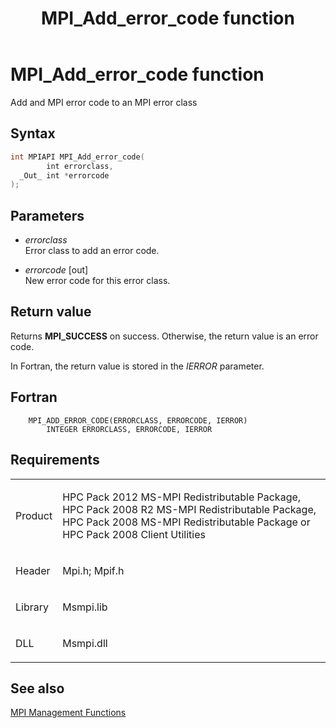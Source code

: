 ﻿---
title: MPI_Add_error_code function
TOCTitle: MPI_Add_error_code function
ms:assetid: 3d04e050-5fdc-482f-8913-437eb6b7d8bc
ms:mtpsurl: https://msdn.microsoft.com/en-us/library/Dn502498(v=VS.85)
ms:contentKeyID: 59360770
ms.date: 03/28/2018
mtps_version: v=VS.85
f1_keywords:
- MPI_ADD_ERROR_CODE
- mpif/MPI_Add_error_code
- mpi/MPI_ADD_ERROR_CODE
dev_langs:
- C++
- C
---

# MPI\_Add\_error\_code function

Add and MPI error code to an MPI error class

## Syntax

``` c++
int MPIAPI MPI_Add_error_code(
        int errorclass,
  _Out_ int *errorcode
);
```

## Parameters

  - *errorclass*  
    Error class to add an error code.

  - *errorcode* \[out\]  
    New error code for this error class.

## Return value

Returns **MPI\_SUCCESS** on success. Otherwise, the return value is an error code.

In Fortran, the return value is stored in the *IERROR* parameter.

## Fortran

``` FORTRAN
    MPI_ADD_ERROR_CODE(ERRORCLASS, ERRORCODE, IERROR)
        INTEGER ERRORCLASS, ERRORCODE, IERROR
```

## Requirements

<table>
<colgroup>
<col/>
<col/>
</colgroup>
<tbody>
<tr class="odd">
<td><p>Product</p></td>
<td><p>HPC Pack 2012 MS-MPI Redistributable Package, HPC Pack 2008 R2 MS-MPI Redistributable Package, HPC Pack 2008 MS-MPI Redistributable Package or HPC Pack 2008 Client Utilities</p></td>
</tr>
<tr class="even">
<td><p>Header</p></td>
<td>Mpi.h;
Mpif.h</td>
</tr>
<tr class="odd">
<td><p>Library</p></td>
<td>Msmpi.lib</td>
</tr>
<tr class="even">
<td><p>DLL</p></td>
<td>Msmpi.dll</td>
</tr>
</tbody>
</table>


## See also

[MPI Management Functions](mpi-management-functions.md)

